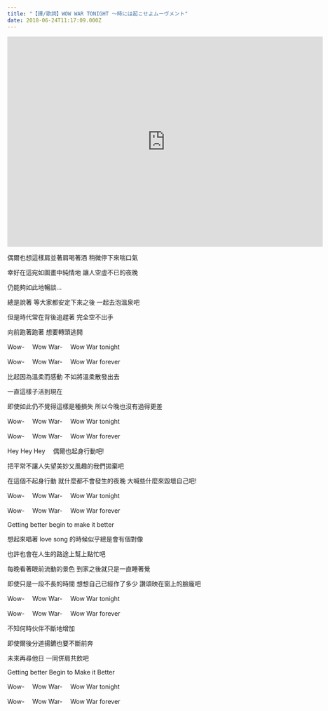 ```yaml
---
title: "【譯/歌詞】WOW WAR TONIGHT 〜時には起こせよムーヴメント"
date: 2018-06-24T11:17:09.000Z
---
```


<iframe width="720" height="480" src="https://www.youtube.com/embed/m4hmlvvnSeM" frameborder="0" allow="accelerometer; autoplay; clipboard-write; encrypted-media; gyroscope; picture-in-picture" allowfullscreen></iframe>

偶爾也想這樣肩並著肩喝著酒 稍微停下來喘口氣

幸好在這宛如圖畫中純情地 讓人空虛不已的夜晚

仍能夠如此地暢談…

總是說著 等大家都安定下來之後 一起去泡溫泉吧

但是時代常在背後追趕著 完全空不出手

向前跑著跑著 想要轉頭逃開

Wow-　 Wow War-　 Wow War tonight

Wow-　 Wow War-　 Wow War forever

比起因為溫柔而感動 不如將溫柔散發出去

一直這樣子活到現在

即使如此仍不覺得這樣是種損失 所以今晚也沒有過得更差

Wow-　 Wow War-　 Wow War tonight

Wow-　 Wow War-　 Wow War forever

Hey Hey Hey 　偶爾也起身行動吧!

把平常不讓人失望美妙又風趣的我們拋棄吧

在這個不起身行動 就什麼都不會發生的夜晚 大喊些什麼來毀壞自己吧!

Wow-　 Wow War-　 Wow War tonight

Wow-　 Wow War-　 Wow War forever

Getting better begin to make it better

想起來唱著 love song 的時候似乎總是會有個對像

也許也會在人生的路途上幫上點忙吧

每晚看著眼前流動的景色 到家之後就只是一直睡著覺

即使只是一段不長的時間 想想自己已經作了多少 讚頌映在窗上的臉龐吧

Wow-　 Wow War-　 Wow War tonight

Wow-　 Wow War-　 Wow War forever

不知何時伙伴不斷地增加

即使爾後分道揚鑣也要不斷前奔

未來再尋他日 一同併肩共飲吧

Getting better Begin to Make it Better

Wow-　 Wow War-　 Wow War tonight

Wow-　 Wow War-　 Wow War forever

